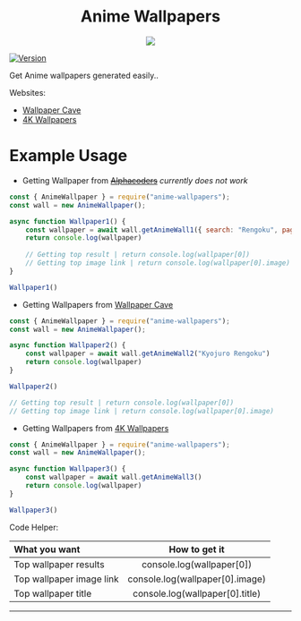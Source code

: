 <h1 align="center">Anime Wallpapers</h1>
<p align="center"> 
    <img src="https://th.bing.com/th/id/R.ae49c8886403a30e1e2b069a663f86ef?rik=hCvkLFJjZuoAXg&pid=ImgRaw">
</p>

[![Version](https://nodei.co/npm/anime-wallpapers.png?compact=true)](https://nodei.co/npm/anime-wallpaper)


Get Anime wallpapers generated easily..

Websites:
* [Wallpaper Cave](https://wallpapercave.com)
* [4K Wallpapers](https://free4kwallpapers.com/)

# Example Usage

- Getting Wallpaper from ~~[Alphacoders](https://alphacoders.com)~~ _currently does not work_

```js
const { AnimeWallpaper } = require("anime-wallpapers");
const wall = new AnimeWallpaper();

async function Wallpaper1() {
    const wallpaper = await wall.getAnimeWall1({ search: "Rengoku", page: 1 })
    return console.log(wallpaper)
    
    // Getting top result | return console.log(wallpaper[0])
    // Getting top image link | return console.log(wallpaper[0].image)
}

Wallpaper1()
```


- Getting Wallpapers from [Wallpaper Cave](https://wallpapercave.com)

```js
const { AnimeWallpaper } = require("anime-wallpapers");
const wall = new AnimeWallpaper();

async function Wallpaper2() {
    const wallpaper = await wall.getAnimeWall2("Kyojuro Rengoku")
    return console.log(wallpaper)
}

Wallpaper2()

// Getting top result | return console.log(wallpaper[0])
// Getting top image link | return console.log(wallpaper[0].image)
```

- Getting Wallpapers from [4K Wallpapers](https://free4kwallpapers.com/)

```js
const { AnimeWallpaper } = require("anime-wallpapers");
const wall = new AnimeWallpaper();

async function Wallpaper3() {
    const wallpaper = await wall.getAnimeWall3()
    return console.log(wallpaper)
}

Wallpaper3()

```
Code Helper:

| What you want       | How to get it    |
| :------------- | :----------: |
|  Top wallpaper results | console.log(wallpaper[0])   |
| Top wallpaper image link  | console.log(wallpaper[0].image) |
| Top wallpaper title | console.log(wallpaper[0].title)|
<hr>

